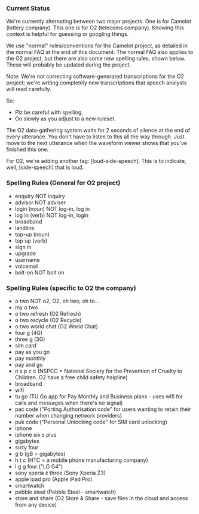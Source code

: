 
### Current Status

We're currently alternating between two major projects. One is for Camelot (lottery company). This one is for O2 (telecoms company). Knowing this context is helpful for guessing or googling things.

We use "normal" rules/conventions for the Camelot project, as detailed in the normal FAQ at the end of this document. The normal FAQ also applies to the O2 project, but there are also some new spelling rules, shown below. These will probably be updated during the project.

Note: We're not correcting software-generated transcriptions for the O2 project; we're writing completely new transcriptions that speech analysts will read carefully.

So:
- Plz be careful with spelling.
- Go slowly as you adjust to a new ruleset.

The O2 data-gathering system waits for 2 seconds of silence at the end of every utterance. You don't have to listen to this all the way through. Just move to the next utterance when the waveform viewer shows that you've finished this one.

For O2, we're adding another tag: [loud-side-speech]. This is to indicate, well, [side-speech] that is loud.

### Spelling Rules (General for O2 project)

- enquiry	NOT inquiry
- advisor	NOT adviser
- login (noun) 	NOT log-in, log in
- log in (verb)	NOT log-in, login
- broadband		
- landline		
- top-up (noun)		
- top up (verb)		
- sign in		
- upgrade		
- username		
- voicemail		
- bolt-on	NOT bolt on


### Spelling Rules (specific to O2 the company)

- o two 	NOT o2, O2, oh two, oh to...
- my o two
- o two refresh	(O2 Refresh)
- o two recycle	(O2 Recycle)
- o two world chat	(O2 World Chat)
- four g	(4G)
- three g	(3G)
- sim card
- pay as you go
- pay monthly
- pay and go
- n s p c c		(NSPCC = National Society for the Prevention of Cruelty to Children. O2 have a free child safety helpline)
- broadband
- wifi
- tu go		(TU Go app for Pay Monthly and Business plans - uses wifi for calls and messages when there's no signal)
- pac code	("Porting Authorisation code" for users wanting to retain their number when changing network providers)
- puk code	("Personal Unlocking code" for SIM card unlocking)
- iphone
- iphone six s plus
- gigabytes
- sixty four
- g b 	(gB = gigabytes)
- h t c		(HTC = a mobile phone manufacturing company)
- l g g four 	("LG G4")
- sony xperia z three	(Sony Xperia Z3)
- apple ipad pro 	(Apple iPad Pro)
- smartwatch
- pebble steel	(Pebble Steel - smartwatch)
- store and share		(O2 Store & Share - save files in the cloud and access from any device)

